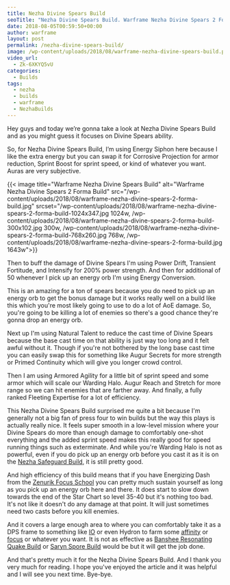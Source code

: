```yaml
---
title: Nezha Divine Spears Build
seoTitle: "Nezha Divine Spears Build. Warframe Nezha Divine Spears 2 Forma Build"
date: 2018-08-05T00:59:50+00:00
author: warframe
layout: post
permalink: /nezha-divine-spears-build/
image: /wp-content/uploads/2018/08/warframe-nezha-divine-spears-build.png
video_url:
  - Zk-6XKYQ5vU
categories:
  - Builds
tags:
  - nezha
  - builds
  - warframe
  - NezhaBuilds
---
```

Hey guys and today we’re gonna take a look at Nezha Divine Spears Build and as you might guess it focuses on Divine Spears ability.<!--more-->

So, for Nezha Divine Spears Build, I’m using Energy Siphon here because I like the extra energy but you can swap it for Corrosive Projection for armor reduction, Sprint Boost for sprint speed, or kind of whatever you want. Auras are very subjective. 

{{< image title="Warframe Nezha Divine Spears Build" alt="Warframe Nezha Divine Spears 2 Forma Build" src="/wp-content/uploads/2018/08/warframe-nezha-divine-spears-2-forma-build.jpg" srcset="/wp-content/uploads/2018/08/warframe-nezha-divine-spears-2-forma-build-1024x347.jpg 1024w, /wp-content/uploads/2018/08/warframe-nezha-divine-spears-2-forma-build-300x102.jpg 300w, /wp-content/uploads/2018/08/warframe-nezha-divine-spears-2-forma-build-768x260.jpg 768w, /wp-content/uploads/2018/08/warframe-nezha-divine-spears-2-forma-build.jpg 1643w">}}

Then to buff the damage of Divine Spears I'm using Power Drift, Transient Fortitude, and Intensify for 200% power strength. And then for additional of 50 whenever I pick up an energy orb I'm using Energy Conversion. 

This is an amazing for a ton of spears because you do need to pick up an energy orb to get the bonus damage but it works really well on a build like this which you're most likely going to use to do a lot of AoE damage. So, you're going to be killing a lot of enemies so there's a good chance they're gonna drop an energy orb. 

Next up I'm using Natural Talent to reduce the cast time of Divine Spears because the base cast time on that ability is just way too long and it felt awful without it. Though if you're not bothered by the long base cast time you can easily swap this for something like Augur Secrets for more strength or Primed Continuity which will give you longer crowd control. 

Then I am using Armored Agility for a little bit of sprint speed and some armor which will scale our Warding Halo. Augur Reach and Stretch for more range so we can hit enemies that are farther away. And finally, a fully ranked Fleeting Expertise for a lot of efficiency. 

This Nezha Divine Spears Build surprised me quite a bit because I'm generally not a big fan of press four to win builds but the way this plays is actually really nice. It feels super smooth in a low-level mission where your Divine Spears do more than enough damage to comfortably one-shot everything and the added sprint speed makes this really good for speed running things such as exterminate. And while you're Warding Halo is not as powerful, even if you do pick up an energy orb before you cast it as it is on the [Nezha Safeguard Build](/nezha-safeguard-build/ "Warframe Nezha Safeguard Build"), it is still pretty good.

And high efficiency of this build means that if you have Energizing Dash from the [Zenurik Focus School](/zenurik-focus-tree/ "Zenurik Focus School Explained") you can pretty much sustain yourself as long as you pick up an energy orb here and there. It does start to slow down towards the end of the Star Chart so level 35-40 but it's nothing too bad. It's not like it doesn't do any damage at that point. It will just sometimes need two casts before you kill enemies. 

And it covers a large enough area to where you can comfortably take it as a DPS frame to something like [IO](/how-to-farm-relics/ "How To Farm Relics in Warframe") or even Hydron to farm some [affinity](/affinity-how-level-up/ "Affinity Mechanic in Warframe") or [focus](/how-to-farm-focus-points/ "How to farm focus points") or whatever you want. It is not as effective as [Banshee Resonating Quake Build](/banshee-resonating-quake-build/ "Banshee Resonating Quake Build") or [Saryn Spore Build](/saryn-spore-build/ "Saryn Spore Build") would be but it will get the job done. 

And that's pretty much it for the Nezha Divine Spears Build. And I thank you very much for reading. I hope you've enjoyed the article and it was helpful and I will see you next time. Bye-bye.
